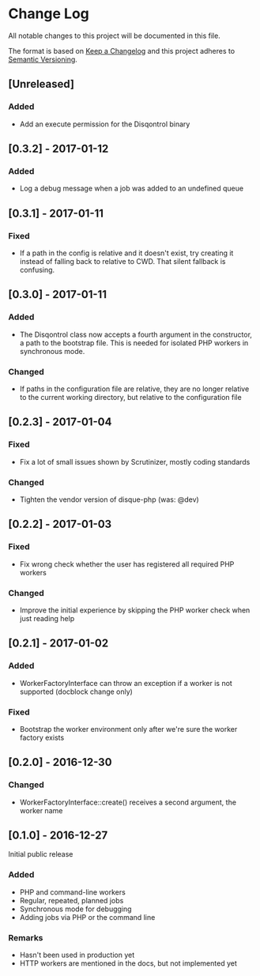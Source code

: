 # Change Log
All notable changes to this project will be documented in this file.

The format is based on [Keep a Changelog](http://keepachangelog.com/)
and this project adheres to [Semantic Versioning](http://semver.org/).

## [Unreleased]
### Added
- Add an execute permission for the Disqontrol binary

## [0.3.2] - 2017-01-12
### Added
- Log a debug message when a job was added to an undefined queue

## [0.3.1] - 2017-01-11
### Fixed
- If a path in the config is relative and it doesn't exist, try creating it
instead of falling back to relative to CWD. That silent fallback is confusing.

## [0.3.0] - 2017-01-11
### Added
- The Disqontrol class now accepts a fourth argument in the constructor, a path
to the bootstrap file. This is needed for isolated PHP workers in synchronous
mode.

### Changed
- If paths in the configuration file are relative, they are no longer relative
to the current working directory, but relative to the configuration file

## [0.2.3] - 2017-01-04
### Fixed
- Fix a lot of small issues shown by Scrutinizer, mostly coding standards

### Changed
- Tighten the vendor version of disque-php (was: @dev)

## [0.2.2] - 2017-01-03
### Fixed
- Fix wrong check whether the user has registered all required PHP workers

### Changed
- Improve the initial experience by skipping the PHP worker check when just reading help

## [0.2.1] - 2017-01-02
### Added
- WorkerFactoryInterface can throw an exception if a worker is not supported (docblock change only)


### Fixed
- Bootstrap the worker environment only after we're sure the worker factory exists

## [0.2.0] - 2016-12-30
### Changed
- WorkerFactoryInterface::create() receives a second argument, the worker name

## [0.1.0] - 2016-12-27
Initial public release

### Added
- PHP and command-line workers
- Regular, repeated, planned jobs
- Synchronous mode for debugging
- Adding jobs via PHP or the command line

### Remarks
- Hasn't been used in production yet
- HTTP workers are mentioned in the docs, but not implemented yet
